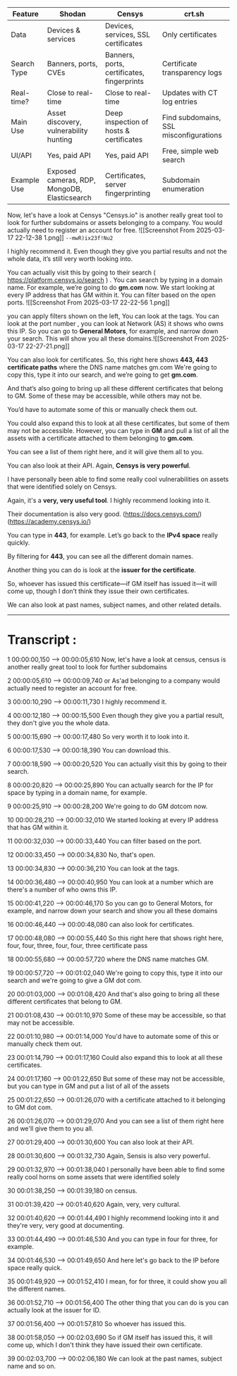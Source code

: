 | Feature     | **Shodan**                                   | **Censys**                                 | **crt.sh**                             |
| ----------- | -------------------------------------------- | ------------------------------------------ | -------------------------------------- |
| Data        | Devices & services                           | Devices, services, SSL certificates        | Only certificates                      |
| Search Type | Banners, ports, CVEs                         | Banners, ports, certificates, fingerprints | Certificate transparency logs          |
| Real-time?  | Close to real-time                           | Close to real-time                         | Updates with CT log entries            |
| Main Use    | Asset discovery, vulnerability hunting       | Deep inspection of hosts & certificates    | Find subdomains, SSL misconfigurations |
| UI/API      | Yes, paid API                                | Yes, paid API                              | Free, simple web search                |
| Example Use | Exposed cameras, RDP, MongoDB, Elasticsearch | Certificates, server fingerprinting        | Subdomain enumeration                  |
Now, let's have a look at Censys "Censys.io" is another really great tool to look for further subdomains or assets belonging to a company. You would actually need to register an account for free.
![[Screenshot From 2025-03-17 22-12-38 1.png]]
`--mwR)ix23f!Nu2`

I highly recommend it. Even though they give you partial results and not the whole data, it’s still very worth looking into.

 You can actually visit this by going to their search ( https://platform.censys.io/search ) . You can search  by typing in a domain name.
For example, we’re going to do **gm.com** now. We start looking at every IP address that has GM within it. You can filter based on the open ports.
![[Screenshot From 2025-03-17 22-22-56 1.png]]

you can apply filters shown on the left, You can look at the tags. You can look at the port number , you can look at Network (AS) it shows who owns this IP. 
 So you can go to **General Motors**, for example, and narrow down your search. This will show you all these domains.![[Screenshot From 2025-03-17 22-27-21.png]]

You can also look for certificates. So, this right here shows **443, 443 certificate paths** where the DNS name matches gm.com
We're going to copy this, type it into our search, and we’re going to get **gm.com**.

And that’s also going to bring up all these different certificates that belong to GM. Some of these may be accessible, while others may not be.

You’d have to automate some of this or manually check them out.

You could also expand this to look at all these certificates, but some of them may not be accessible. However, you can type in **GM** and pull a list of all the assets with a certificate attached to them belonging to **gm.com**.

You can see a list of them right here, and it will give them all to you.

You can also look at their API. Again, **Censys is very powerful**.

I have personally been able to find some really cool vulnerabilities on assets that were identified solely on Censys.

Again, it's a **very, very useful tool**. I highly recommend looking into it.

Their documentation is also very good. (https://docs.censys.com/) (https://academy.censys.io/)

You can type in **443**, for example. Let’s go back to the **IPv4 space** really quickly.

By filtering for **443**, you can see all the different domain names.

Another thing you can do is look at the **issuer for the certificate**.

So, whoever has issued this certificate—if GM itself has issued it—it will come up, though I don’t think they issue their own certificates.

We can also look at past names, subject names, and other related details.






---
# Transcript :

1
00:00:00,150 --> 00:00:05,610
Now, let's have a look at census, census is another really great tool to look for further subdomains

2
00:00:05,610 --> 00:00:09,740
or As'ad belonging to a company would actually need to register an account for free.

3
00:00:10,290 --> 00:00:11,730
I highly recommend it.

4
00:00:12,180 --> 00:00:15,500
Even though they give you a partial result, they don't give you the whole data.

5
00:00:15,690 --> 00:00:17,480
So very worth it to look into it.

6
00:00:17,530 --> 00:00:18,390
You can download this.

7
00:00:18,590 --> 00:00:20,520
You can actually visit this by going to their search.

8
00:00:20,820 --> 00:00:25,890
You can actually search for the IP for space by typing in a domain name, for example.

9
00:00:25,910 --> 00:00:28,200
We're going to do GM dotcom now.

10
00:00:28,210 --> 00:00:32,010
We started looking at every IP address that has GM within it.

11
00:00:32,030 --> 00:00:33,440
You can filter based on the port.

12
00:00:33,450 --> 00:00:34,830
No, that's open.

13
00:00:34,830 --> 00:00:36,210
You can look at the tags.

14
00:00:36,480 --> 00:00:40,950
You can look at a number which are there's a number of who owns this IP.

15
00:00:41,220 --> 00:00:46,170
So you can go to General Motors, for example, and narrow down your search and show you all these domains

16
00:00:46,440 --> 00:00:48,080
can also look for certificates.

17
00:00:48,080 --> 00:00:55,440
So this right here that shows right here, four, four, three, four, four, three certificate pass

18
00:00:55,680 --> 00:00:57,720
where the DNS name matches GM.

19
00:00:57,720 --> 00:01:02,040
We're going to copy this, type it into our search and we're going to give a GM dot com.

20
00:01:03,000 --> 00:01:08,420
And that's also going to bring all these different certificates that belong to GM.

21
00:01:08,430 --> 00:01:10,970
Some of these may be accessible, so that may not be accessible.

22
00:01:10,980 --> 00:01:14,000
You'd have to automate some of this or manually check them out.

23
00:01:14,790 --> 00:01:17,160
Could also expand this to look at all these certificates.

24
00:01:17,160 --> 00:01:22,650
But some of these may not be accessible, but you can type in GM and put a list of all of the assets

25
00:01:22,650 --> 00:01:26,070
with a certificate attached to it belonging to GM dot com.

26
00:01:26,070 --> 00:01:29,070
And you can see a list of them right here and we'll give them to you all.

27
00:01:29,400 --> 00:01:30,600
You can also look at their API.

28
00:01:30,600 --> 00:01:32,730
Again, Sensis is also very powerful.

29
00:01:32,970 --> 00:01:38,040
I personally have been able to find some really cool horns on some assets that were identified solely

30
00:01:38,250 --> 00:01:39,180
on census.

31
00:01:39,420 --> 00:01:40,620
Again, very, very cultural.

32
00:01:40,620 --> 00:01:44,490
I highly recommend looking into it and they're very, very good at documenting.

33
00:01:44,490 --> 00:01:46,530
And you can type in four for three, for example.

34
00:01:46,530 --> 00:01:49,650
And here let's go back to the IP before space really quick.

35
00:01:49,920 --> 00:01:52,410
I mean, for for three, it could show you all the different names.

36
00:01:52,710 --> 00:01:56,400
The other thing that you can do is you can actually look at the issuer for ID.

37
00:01:56,400 --> 00:01:57,810
So whoever has issued this.

38
00:01:58,050 --> 00:02:03,690
So if GM itself has issued this, it will come up, which I don't think they have issued their own certificate.

39
00:02:03,700 --> 00:02:06,180
We can look at the past names, subject name and so on.